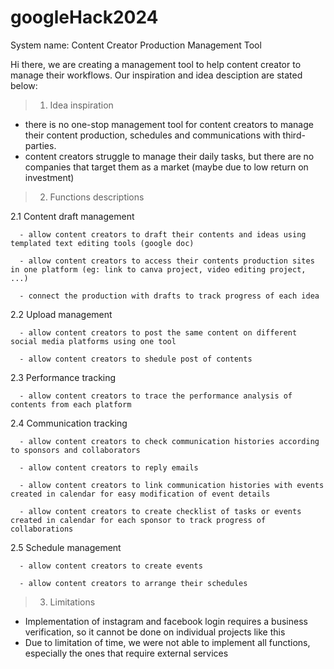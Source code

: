 # googleHack2024

System name: Content Creator Production Management Tool

Hi there, we are creating a management tool to help content creator to manage their workflows. Our inspiration and idea desciption are stated below:

> 1. Idea inspiration
  - there is no one-stop management tool for content creators to manage their content production, schedules and communications with third-parties.
  - content creators struggle to manage their daily tasks, but there are no companies that target them as a market (maybe due to low return on investment)

> 2. Functions descriptions

  2.1  Content draft management
  
      - allow content creators to draft their contents and ideas using templated text editing tools (google doc)
      
      - allow content creators to access their contents production sites in one platform (eg: link to canva project, video editing project, ...)
      
      - connect the production with drafts to track progress of each idea
    
  2.2  Upload management
  
      - allow content creators to post the same content on different social media platforms using one tool
      
      - allow content creators to shedule post of contents
      
  2.3  Performance tracking
  
      - allow content creators to trace the performance analysis of contents from each platform
  
  2.4  Communication tracking
  
      - allow content creators to check communication histories according to sponsors and collaborators
      
      - allow content creators to reply emails
      
      - allow content creators to link communication histories with events created in calendar for easy modification of event details
      
      - allow content creators to create checklist of tasks or events created in calendar for each sponsor to track progress of collaborations
    
  2.5  Schedule management
  
      - allow content creators to create events
      
      - allow content creators to arrange their schedules

> 3. Limitations
  - Implementation of instagram and facebook login requires a business verification, so it cannot be done on individual projects like this
  - Due to limitation of time, we were not able to implement all functions, especially the ones that require external services
